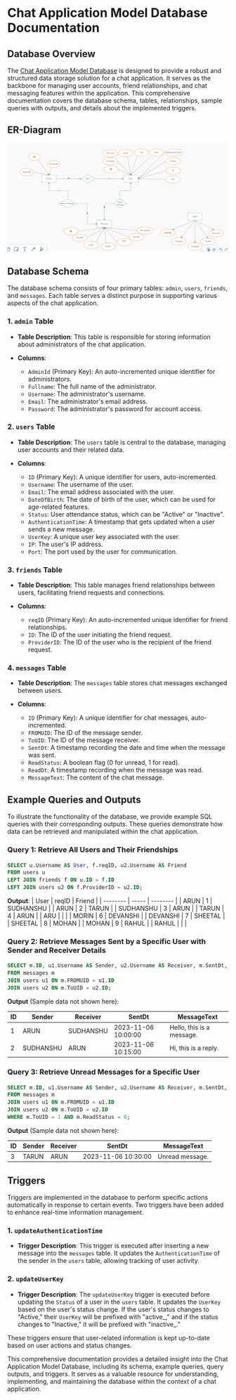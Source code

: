 # Chat Application Model Database Documentation

## Database Overview

The [Chat Application Model Database](https://github.com/sudhanshutiwari264/Chat-Application-Database/blob/64eaa77ce77bc75e30fc7305ca845421003672a3/Chat_Application_DBMS.sql) is designed to provide a robust and structured data storage solution for a chat application. It serves as the backbone for managing user accounts, friend relationships, and chat messaging features within the application. This comprehensive documentation covers the database schema, tables, relationships, sample queries with outputs, and details about the implemented triggers.

## ER-Diagram

![./chat application_er.png](https://github.com/sudhanshutiwari264/Chat-Application-Database/blob/64eaa77ce77bc75e30fc7305ca845421003672a3/chat%20application_er.png "CHAT APP ER")

## Database Schema

The database schema consists of four primary tables: `admin`, `users`, `friends`, and `messages`. Each table serves a distinct purpose in supporting various aspects of the chat application.

### 1. `admin` Table

- **Table Description**: This table is responsible for storing information about administrators of the chat application.

- **Columns**:
  - `AdminId` (Primary Key): An auto-incremented unique identifier for administrators.
  - `Fullname`: The full name of the administrator.
  - `Username`: The administrator's username.
  - `Email`: The administrator's email address.
  - `Password`: The administrator's password for account access.

### 2. `users` Table

- **Table Description**: The `users` table is central to the database, managing user accounts and their related data.

- **Columns**:
  - `ID` (Primary Key): A unique identifier for users, auto-incremented.
  - `Username`: The username of the user.
  - `Email`: The email address associated with the user.
  - `DateOfBirth`: The date of birth of the user, which can be used for age-related features.
  - `Status`: User attendance status, which can be "Active" or "Inactive".
  - `AuthenticationTime`: A timestamp that gets updated when a user sends a new message.
  - `UserKey`: A unique user key associated with the user.
  - `IP`: The user's IP address.
  - `Port`: The port used by the user for communication.

### 3. `friends` Table

- **Table Description**: This table manages friend relationships between users, facilitating friend requests and connections.

- **Columns**:
  - `reqID` (Primary Key): An auto-incremented unique identifier for friend relationships.
  - `ID`: The ID of the user initiating the friend request.
  - `ProviderID`: The ID of the user who is the recipient of the friend request.

### 4. `messages` Table

- **Table Description**: The `messages` table stores chat messages exchanged between users.

- **Columns**:
  - `ID` (Primary Key): A unique identifier for chat messages, auto-incremented.
  - `FROMUID`: The ID of the message sender.
  - `ToUID`: The ID of the message receiver.
  - `SentDt`: A timestamp recording the date and time when the message was sent.
  - `ReadStatus`: A boolean flag (0 for unread, 1 for read).
  - `ReadDt`: A timestamp recording when the message was read.
  - `MessageText`: The content of the chat message.

## Example Queries and Outputs

To illustrate the functionality of the database, we provide example SQL queries with their corresponding outputs. These queries demonstrate how data can be retrieved and manipulated within the chat application.

### Query 1: Retrieve All Users and Their Friendships

```sql
SELECT u.Username AS User, f.reqID, u2.Username AS Friend
FROM users u
LEFT JOIN friends f ON u.ID = f.ID
LEFT JOIN users u2 ON f.ProviderID = u2.ID;
```

**Output**:
| User     | reqID | Friend   |
| -------- | ----- | -------- |
| ARUN     | 1     | SUDHANSHU |
| ARUN     | 2     | TARUN    |
| SUDHANSHU | 3     | ARUN     |
| TARUN    | 4     | ARUN     |
| ARU      |       |          |
| MORIN    | 6     | DEVANSHI |
| DEVANSHI | 7     | SHEETAL  |
| SHEETAL  | 8     | MOHAN    |
| MOHAN    | 9     | RAHUL    |
| RAHUL    |       |          |

### Query 2: Retrieve Messages Sent by a Specific User with Sender and Receiver Details

```sql
SELECT m.ID, u1.Username AS Sender, u2.Username AS Receiver, m.SentDt, m.MessageText
FROM messages m
JOIN users u1 ON m.FROMUID = u1.ID
JOIN users u2 ON m.ToUID = u2.ID;
```

**Output** (Sample data not shown here):

| ID  | Sender   | Receiver | SentDt               | MessageText                |
| --- | -------- | -------- | --------------------- | -------------------------- |
| 1   | ARUN     | SUDHANSHU | 2023-11-06 10:00:00 | Hello, this is a message. |
| 2   | SUDHANSHU | ARUN     | 2023-11-06 10:15:00 | Hi, this is a reply.      |

### Query 3: Retrieve Unread Messages for a Specific User

```sql
SELECT m.ID, u1.Username AS Sender, u2.Username AS Receiver, m.SentDt, m.MessageText
FROM messages m
JOIN users u1 ON m.FROMUID = u1.ID
JOIN users u2 ON m.ToUID = u2.ID
WHERE m.ToUID = 1 AND m.ReadStatus = 0;
```

**Output** (Sample data not shown here):

| ID  | Sender | Receiver | SentDt               | MessageText       |
| --- | ------ | -------- | --------------------- | ----------------- |
| 3   | TARUN  | ARUN     | 2023-11-06 10:30:00 | Unread message.   |

## Triggers

Triggers are implemented in the database to perform specific actions automatically in response to certain events. Two triggers have been added to enhance real-time information management.

### 1. `updateAuthenticationTime`

- **Trigger Description**: This trigger is executed after inserting a new message into the `messages` table. It updates the `AuthenticationTime` of the sender in the `users` table, allowing tracking of user activity.

### 2. `updateUserKey`

- **Trigger Description**: The `updateUserKey` trigger is executed before updating the `Status` of a user in the `users` table. It updates the `UserKey` based on the user's status change. If the user's status changes to "Active," their `UserKey` will be prefixed with "active_," and if the status changes to "Inactive," it will be prefixed with "inactive_."

These triggers ensure that user-related information is kept up-to-date based on user actions and status changes.

This comprehensive documentation provides a detailed insight into the Chat Application Model Database, including its schema, example queries, query outputs, and triggers. It serves as a valuable resource for understanding, implementing, and maintaining the database within the context of a chat application.
